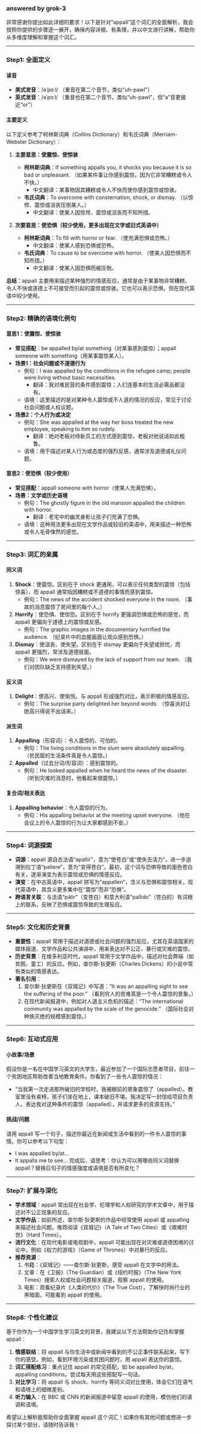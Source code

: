 ### answered by grok-3
非常感谢你提出如此详细的要求！以下是针对“appall”这个词汇的全面解析，我会按照你提供的步骤逐一展开，确保内容详细、有条理，并以中文进行讲解，帮助你从多维度理解和掌握这个词汇。

---

### Step1: 全面定义
#### 读音
- **美式发音**：/əˈpɑːl/ （重音在第二个音节，类似“uh-pawl”）
- **英式发音**：/əˈpɔːl/ （重音也在第二个音节，类似“uh-pawl”，但“a”音更接近“or”）

#### 主要定义
以下定义参考了柯林斯词典（Collins Dictionary）和韦氏词典（Merriam-Webster Dictionary）：
1. **主要意思：使震惊、使惊骇**
   - **柯林斯词典**：If something appalls you, it shocks you because it is so bad or unpleasant. （如果某件事让你感到震惊，因为它非常糟糕或令人不快。）
     - 中文翻译：某事物因其糟糕或令人不快而使你感到震惊或惊骇。
   - **韦氏词典**：To overcome with consternation, shock, or dismay. （以惊愕、震惊或沮丧压倒某人。）
     - 中文翻译：使某人因惊愕、震惊或沮丧而不知所措。

2. **次要意思：使恐惧（较少使用，更多出现在文学或旧式英语中）**
   - **柯林斯词典**：To fill with horror or fear. （使充满恐惧或恐怖。）
     - 中文翻译：使某人感到恐惧或恐怖。
   - **韦氏词典**：To cause to be overcome with horror. （使某人因恐惧而不知所措。）
     - 中文翻译：使某人因恐惧而被压倒。

**总结**：appall 主要用来描述某种强烈的情感反应，通常是由于某事物非常糟糕、令人不快或道德上不可接受而引起的震惊或惊骇。它也可以表示恐惧，但在现代英语中较少使用。

---

### Step2: 精确的语境化例句
#### 意思1：使震惊、使惊骇
- **常见搭配**：be appalled by/at something（对某事感到震惊）；appall someone with something（用某事震惊某人）。
- **场景1：社会问题或不道德行为**
  - 例句：I was appalled by the conditions in the refugee camp; people were living without basic necessities.
    - 翻译：我对难民营的条件感到震惊；人们连基本的生活必需品都没有。
  - 语境：这里描述的是对某种令人震惊或不人道的情况的反应，常见于讨论社会问题或人权议题。
- **场景2：个人行为或决定**
  - 例句：She was appalled at the way her boss treated the new employee, speaking to him so rudely.
    - 翻译：她对老板对待新员工的方式感到震惊，老板对他说话如此粗鲁。
  - 语境：用于描述对某人行为或态度的强烈反感，通常涉及道德或礼仪问题。

#### 意思2：使恐惧（较少使用）
- **常见搭配**：appall someone with horror（使某人充满恐惧）。
- **场景：文学或历史语境**
  - 例句：The ghostly figure in the old mansion appalled the children with horror.
    - 翻译：老宅中的幽灵身影让孩子们充满了恐惧。
  - 语境：这种用法更多出现在文学作品或较旧的英语中，用来描述一种恐怖或令人毛骨悚然的感觉。

---

### Step3: 词汇的亲属
#### 同义词
1. **Shock**：使震惊。区别在于 shock 更通用，可以表示任何类型的震惊（包括惊喜），而 appall 通常指因糟糕或不道德的事情而感到震惊。
   - 例句：The news of the accident shocked everyone in the room. （事故的消息震惊了房间里的每个人。）
2. **Horrify**：使恐惧、使惊恐。区别在于 horrify 更强调恐惧或恐怖的感觉，而 appall 更偏向于道德上的震惊或反感。
   - 例句：The graphic images in the documentary horrified the audience. （纪录片中的血腥画面让观众感到恐惧。）
3. **Dismay**：使沮丧、使失望。区别在于 dismay 更偏向于失望或担忧，而 appall 更强烈，常涉及道德层面。
   - 例句：We were dismayed by the lack of support from our team. （我们对团队缺乏支持感到失望。）

#### 反义词
1. **Delight**：使高兴、使愉悦。与 appall 形成强烈对比，表示积极的情感反应。
   - 例句：The surprise party delighted her beyond words. （惊喜派对让她高兴得说不出话来。）

#### 派生词
1. **Appalling**（形容词）：令人震惊的、可怕的。
   - 例句：The living conditions in the slum were absolutely appalling. （贫民窟的生活条件真是令人震惊。）
2. **Appalled**（过去分词/形容词）：感到震惊的。
   - 例句：He looked appalled when he heard the news of the disaster. （听到灾难的消息时，他看起来很震惊。）

#### 复合词/相关表达
1. **Appalling behavior**：令人震惊的行为。
   - 例句：His appalling behavior at the meeting upset everyone. （他在会议上的令人震惊的行为让大家都感到不安。）

---

### Step4: 词源探索
- **词源**：appall 源自古法语“apallir”，意为“使苍白”或“使失去活力”，进一步追溯到拉丁语“pallere”，意为“变得苍白”。最初，这个词与恐惧导致的面色苍白有关，逐渐演变为表示震惊或恐惧的情感反应。
- **演变**：在中古英语中，appall 拼写为“appallen”，含义与恐惧和震惊相关。现代英语中，其含义更多集中在“震惊”而非“恐惧”。
- **跨语言关联**：与法语“pâlir”（变苍白）和意大利语“pallido”（苍白的）有词根上的联系，反映了恐惧或震惊导致的生理反应。

---

### Step5: 文化和历史背景
- **重要性**：appall 常用于描述对道德或社会问题的强烈反应，尤其在英语国家的媒体报道、文学作品和公共演讲中，用来表达对不公正、暴行或灾难的震惊。
- **历史背景**：在维多利亚时代，appall 常用于文学作品中，描述对社会弊端（如贫困、童工）的反应。例如，查尔斯·狄更斯（Charles Dickens）的小说中常有类似的情感表达。
- **著名引用**：
  1. 查尔斯·狄更斯在《双城记》中写道：“It was an appalling sight to see the suffering of the poor.” （看到穷人的苦难真是一个令人震惊的景象。）
  2. 在现代新闻报道中，例如对人道主义危机的描述：“The international community was appalled by the scale of the genocide.” （国际社会对种族灭绝的规模感到震惊。）

---

### Step6: 互动式应用
#### 小故事/场景
假设你是一名在中国学习英文的大学生，最近参加了一个国际志愿者项目，前往一个贫困地区帮助改善当地教育条件。你看到了一些令人震惊的情况：
- “当我第一次走进那所破旧的学校时，我被眼前的景象震惊了（appalled）。教室里没有桌椅，孩子们坐在地上，课本破旧不堪。我决定写一封信给项目负责人，表达我对这种条件的震惊（appalled），并请求更多的资源支持。”

#### 挑战/问题
请用 appall 写一个句子，描述你最近在新闻或生活中看到的一件令人震惊的事情。你可以参考以下句型：
- I was appalled by/at…
- It appalls me to see…
完成后，请思考：你认为可以用哪些同义词替换 appall？替换后句子的情感强度或语境是否有所变化？

---

### Step7: 扩展与深化
- **学术领域**：appall 常出现在社会学、伦理学和人权研究的学术文章中，用于描述对不公正现象的反应。
- **文学作品**：如前所述，查尔斯·狄更斯的作品中经常使用 appall 或 appalling 来描述社会问题。推荐阅读《双城记》（A Tale of Two Cities）或《艰难时世》（Hard Times）。
- **流行文化**：在现代电影或电视剧中，appall 可能出现在对灾难或道德困境的讨论中，例如《权力的游戏》（Game of Thrones）中对暴行的反应。
- **推荐资源**：
  1. 书籍：《双城记》——查尔斯·狄更斯，感受 appall 在文学中的用法。
  2. 文章：在《卫报》（The Guardian）或《纽约时报》（The New York Times）搜索人权或社会问题相关报道，观察 appall 的使用。
  3. 电影：观看纪录片《人类的代价》（The True Cost），了解快时尚行业的黑暗面，可能看到 appall 的使用。

---

### Step8: 个性化建议
基于你作为一个中国学生学习英文的背景，我建议以下方法帮助你记住和掌握 appall：
1. **情感联结**：将 appall 与你生活中或新闻中看到的不公正事件联系起来，写下你的感受。例如，看到环境污染或贫困问题时，用 appall 表达你的震惊。
2. **词汇搭配练习**：重点记住 appall 的常见搭配，如 be appalled by/at，appalling conditions。尝试每天用这些搭配写一句话。
3. **对比学习**：将 appall 与 shock、horrify 等同义词对比使用，体会它们在语气和语境上的细微差别。
4. **听力输入**：在 BBC 或 CNN 的新闻报道中留意 appall 的使用，模仿他们的语调和语境。

希望以上解析能帮助你全面掌握 appall 这个词汇！如果你有其他问题或想进一步探讨某个部分，请随时告诉我！